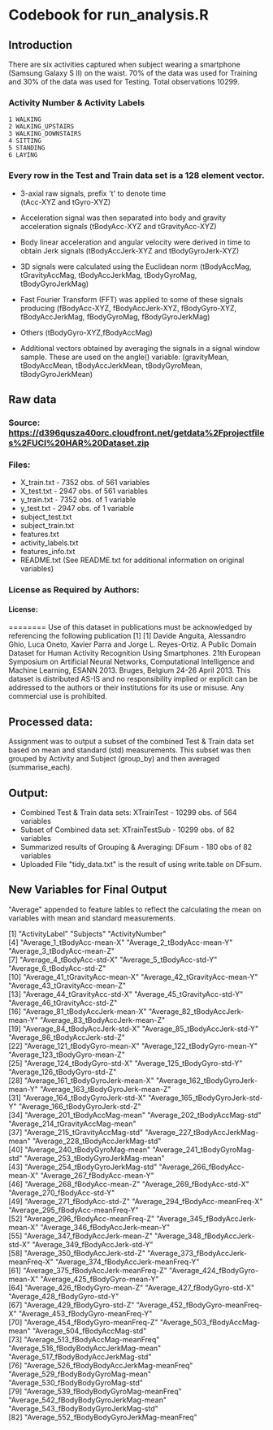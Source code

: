 # Codebook for run_analysis.R

## Introduction
  There are six activities captured when subject wearing a smartphone (Samsung Galaxy S II) on the waist.
  70% of the data was used for Training and 30% of the data was used for Testing. Total observations 10299. 

###  Activity Number & Activity Labels
	1 WALKING
	2 WALKING_UPSTAIRS
	3 WALKING_DOWNSTAIRS
	4 SITTING
	5 STANDING
	6 LAYING

### Every row in the Test and Train data set is a 128 element vector.
- 3-axial raw signals, prefix 't' to denote time                         
   (tAcc-XYZ and tGyro-XYZ)

- Acceleration signal was then separated into body and gravity acceleration signals 
   (tBodyAcc-XYZ and tGravityAcc-XYZ) 

- Body linear acceleration and angular velocity were derived in time to obtain Jerk signals 
   (tBodyAccJerk-XYZ and tBodyGyroJerk-XYZ)

- 3D signals were calculated using the Euclidean norm 
   (tBodyAccMag, tGravityAccMag, tBodyAccJerkMag, tBodyGyroMag, tBodyGyroJerkMag)

- Fast Fourier Transform (FFT) was applied to some of these signals producing 
   (fBodyAcc-XYZ, fBodyAccJerk-XYZ, fBodyGyro-XYZ, fBodyAccJerkMag, fBodyGyroMag, fBodyGyroJerkMag)

- Others
   (tBodyGyro-XYZ,fBodyAccMag)

- Additional vectors obtained by averaging the signals in a signal window sample. These are used on the angle() variable:
   (gravityMean, tBodyAccMean, tBodyAccJerkMean, tBodyGyroMean, tBodyGyroJerkMean)


## Raw data
###  Source:  https://d396qusza40orc.cloudfront.net/getdata%2Fprojectfiles%2FUCI%20HAR%20Dataset.zip
###  Files: 
- X_train.txt - 7352 obs. of  561 variables
- X_test.txt - 2947 obs. of  561 variables
- y_train.txt - 7352 obs. of   1 variable
- y_test.txt - 2947 obs. of  1 variable
- subject_test.txt
- subject_train.txt
- features.txt
- activity_labels.txt
- features_info.txt
- README.txt (See README.txt for additional information on original variables)
 
### License as Required by Authors:

####  License:
  ========
  Use of this dataset in publications must be acknowledged by referencing the following publication [1] 
  [1] Davide Anguita, Alessandro Ghio, Luca Oneto, Xavier Parra and Jorge L. Reyes-Ortiz. A Public Domain Dataset for Human Activity Recognition Using Smartphones. 21th European Symposium on Artificial Neural Networks, Computational Intelligence and Machine Learning, ESANN 2013. Bruges, Belgium 24-26 April 2013. 
  This dataset is distributed AS-IS and no responsibility implied or explicit can be addressed to the authors or their institutions for its use or misuse. Any commercial use is prohibited.
  

## Processed data: 
  Assignment was to output a subset of the combined Test & Train data set based on mean and standard (std) measurements.
  This subset was then grouped by Activity and Subject (group_by) and then averaged (summarise_each).

## Output:
-  Combined Test & Train data sets: XTrainTest - 10299 obs. of  564 variables
-  Subset of Combined data set: XTrainTestSub - 10299 obs. of  82 variables
-  Summarized results of Grouping & Averaging: DFsum - 180 obs of  82 variables
-  Uploaded File "tidy_data.txt" is the result of using write.table on DFsum.

## New Variables for Final Output

"Average" appended to feature lables to reflect the calculating the mean on variables with mean and standard measurements.

 [1] "ActivityLabel"                             "Subjects"                                  "ActivityNumber"                           
 [4] "Average_1_tBodyAcc-mean-X"                 "Average_2_tBodyAcc-mean-Y"                 "Average_3_tBodyAcc-mean-Z"                
 [7] "Average_4_tBodyAcc-std-X"                  "Average_5_tBodyAcc-std-Y"                  "Average_6_tBodyAcc-std-Z"                 
[10] "Average_41_tGravityAcc-mean-X"             "Average_42_tGravityAcc-mean-Y"             "Average_43_tGravityAcc-mean-Z"            
[13] "Average_44_tGravityAcc-std-X"              "Average_45_tGravityAcc-std-Y"              "Average_46_tGravityAcc-std-Z"             
[16] "Average_81_tBodyAccJerk-mean-X"            "Average_82_tBodyAccJerk-mean-Y"            "Average_83_tBodyAccJerk-mean-Z"           
[19] "Average_84_tBodyAccJerk-std-X"             "Average_85_tBodyAccJerk-std-Y"             "Average_86_tBodyAccJerk-std-Z"            
[22] "Average_121_tBodyGyro-mean-X"              "Average_122_tBodyGyro-mean-Y"              "Average_123_tBodyGyro-mean-Z"             
[25] "Average_124_tBodyGyro-std-X"               "Average_125_tBodyGyro-std-Y"               "Average_126_tBodyGyro-std-Z"              
[28] "Average_161_tBodyGyroJerk-mean-X"          "Average_162_tBodyGyroJerk-mean-Y"          "Average_163_tBodyGyroJerk-mean-Z"         
[31] "Average_164_tBodyGyroJerk-std-X"           "Average_165_tBodyGyroJerk-std-Y"           "Average_166_tBodyGyroJerk-std-Z"          
[34] "Average_201_tBodyAccMag-mean"              "Average_202_tBodyAccMag-std"               "Average_214_tGravityAccMag-mean"          
[37] "Average_215_tGravityAccMag-std"            "Average_227_tBodyAccJerkMag-mean"          "Average_228_tBodyAccJerkMag-std"          
[40] "Average_240_tBodyGyroMag-mean"             "Average_241_tBodyGyroMag-std"              "Average_253_tBodyGyroJerkMag-mean"        
[43] "Average_254_tBodyGyroJerkMag-std"          "Average_266_fBodyAcc-mean-X"               "Average_267_fBodyAcc-mean-Y"              
[46] "Average_268_fBodyAcc-mean-Z"               "Average_269_fBodyAcc-std-X"                "Average_270_fBodyAcc-std-Y"               
[49] "Average_271_fBodyAcc-std-Z"                "Average_294_fBodyAcc-meanFreq-X"           "Average_295_fBodyAcc-meanFreq-Y"          
[52] "Average_296_fBodyAcc-meanFreq-Z"           "Average_345_fBodyAccJerk-mean-X"           "Average_346_fBodyAccJerk-mean-Y"          
[55] "Average_347_fBodyAccJerk-mean-Z"           "Average_348_fBodyAccJerk-std-X"            "Average_349_fBodyAccJerk-std-Y"           
[58] "Average_350_fBodyAccJerk-std-Z"            "Average_373_fBodyAccJerk-meanFreq-X"       "Average_374_fBodyAccJerk-meanFreq-Y"      
[61] "Average_375_fBodyAccJerk-meanFreq-Z"       "Average_424_fBodyGyro-mean-X"              "Average_425_fBodyGyro-mean-Y"             
[64] "Average_426_fBodyGyro-mean-Z"              "Average_427_fBodyGyro-std-X"               "Average_428_fBodyGyro-std-Y"              
[67] "Average_429_fBodyGyro-std-Z"               "Average_452_fBodyGyro-meanFreq-X"          "Average_453_fBodyGyro-meanFreq-Y"         
[70] "Average_454_fBodyGyro-meanFreq-Z"          "Average_503_fBodyAccMag-mean"              "Average_504_fBodyAccMag-std"              
[73] "Average_513_fBodyAccMag-meanFreq"          "Average_516_fBodyBodyAccJerkMag-mean"      "Average_517_fBodyBodyAccJerkMag-std"      
[76] "Average_526_fBodyBodyAccJerkMag-meanFreq"  "Average_529_fBodyBodyGyroMag-mean"         "Average_530_fBodyBodyGyroMag-std"         
[79] "Average_539_fBodyBodyGyroMag-meanFreq"     "Average_542_fBodyBodyGyroJerkMag-mean"     "Average_543_fBodyBodyGyroJerkMag-std"     
[82] "Average_552_fBodyBodyGyroJerkMag-meanFreq"
